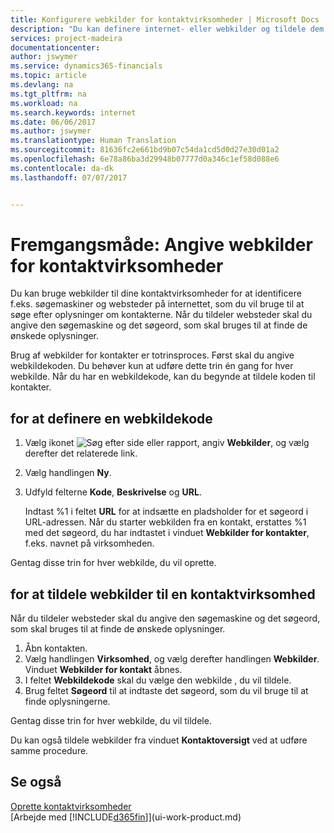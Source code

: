 ```yaml
---
title: Konfigurere webkilder for kontaktvirksomheder | Microsoft Docs
description: "Du kan definere internet- eller webkilder og tildele dem til en kontaktvirksomhed for at identificere, hvordan du vil søge efter oplysninger om dine kontakter."
services: project-madeira
documentationcenter: 
author: jswymer
ms.service: dynamics365-financials
ms.topic: article
ms.devlang: na
ms.tgt_pltfrm: na
ms.workload: na
ms.search.keywords: internet
ms.date: 06/06/2017
ms.author: jswymer
ms.translationtype: Human Translation
ms.sourcegitcommit: 81636fc2e661bd9b07c54da1cd5d0d27e30d01a2
ms.openlocfilehash: 6e78a86ba3d29948b07777d0a346c1ef58d088e6
ms.contentlocale: da-dk
ms.lasthandoff: 07/07/2017


---
```

# <a name="how-to-set-up-web-sources-for-contact-companies"></a>Fremgangsmåde: Angive webkilder for kontaktvirksomheder
Du kan bruge webkilder til dine kontaktvirksomheder for at identificere f.eks. søgemaskiner og websteder på internettet, som du vil bruge til at søge efter oplysninger om kontakterne. Når du tildeler websteder skal du angive den søgemaskine og det søgeord, som skal bruges til at finde de ønskede oplysninger.

Brug af webkilder for kontakter er totrinsproces. Først skal du angive webkildekoden. Du behøver kun at udføre dette trin én gang for hver webkilde. Når du har en webkildekode, kan du begynde at tildele koden til kontakter.

## <a name="to-define-a-web-source-code"></a>for at definere en webkildekode
1. Vælg ikonet ![Søg efter side eller rapport](media/ui-search/search_small.png "Ikonet Søg efter side eller rapport"), angiv **Webkilder**, og vælg derefter det relaterede link.
2. Vælg handlingen **Ny**.
3. Udfyld felterne **Kode**, **Beskrivelse** og **URL**.

    Indtast %1 i feltet **URL** for at indsætte en pladsholder for et søgeord i URL-adressen. Når du starter webkilden fra en kontakt, erstattes %1 med det søgeord, du har indtastet i vinduet **Webkilder for kontakter**, f.eks. navnet på virksomheden.

Gentag disse trin for hver webkilde, du vil oprette.

## <a name="to-assign-web-sources-to-a-contact-company"></a>for at tildele webkilder til en kontaktvirksomhed
Når du tildeler websteder skal du angive den søgemaskine og det søgeord, som skal bruges til at finde de ønskede oplysninger.

1. Åbn kontakten.
2. Vælg handlingen **Virksomhed**, og vælg derefter handlingen **Webkilder**. Vinduet **Webkilder for kontakt** åbnes.
3. I feltet **Webkildekode** skal du vælge den webkilde , du vil tildele.
4. Brug feltet **Søgeord** til at indtaste det søgeord, som du vil bruge til at finde oplysningerne.

Gentag disse trin for hver webkilde, du vil tildele.

Du kan også tildele webkilder fra vinduet **Kontaktoversigt** ved at udføre samme procedure.

## <a name="see-also"></a>Se også
[Oprette kontaktvirksomheder](marketing-create-contact-companies.md)  
[Arbejde med [!INCLUDE[d365fin](includes/d365fin_md.md)]](ui-work-product.md)

